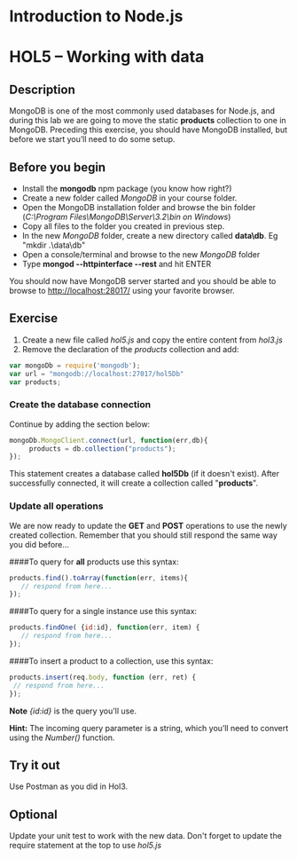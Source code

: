 # Introduction to Node.js
# HOL5 – Working with data
## Description
MongoDB is one of the most commonly used databases for Node.js, and during this lab we are going to move the static **products** collection to one in MongoDB. Preceding this exercise, you should have MongoDB installed, but before we start you’ll need to do some setup.
## Before you begin
* Install the **mongodb** npm package (you know how right?)
* Create a new folder called *MongoDB* in your course folder.
* Open the MongoDB installation folder and browse the bin folder (*C:\Program Files\MongoDB\Server\3.2\bin on Windows*)
* Copy all files to the folder you created in previous step.
* In the new *MongoDB* folder, create a new directory called **data\db**. Eg "mkdir .\data\db"
* Open a console/terminal and browse to the new *MongoDB* folder
* Type **mongod --httpinterface --rest** and hit ENTER

You should now have MongoDB server started and you should be able to browse to [http://localhost:28017/](http://localhost:28017/) using your favorite browser.

## Exercise 
1. Create a new file called *hol5.js* and copy the entire content from *hol3.js*
2. Remove the declaration of the *products* collection and add:
```js
var mongoDb = require('mongodb');
var url = "mongodb://localhost:27017/hol5Db"
var products;
```
### Create the database connection
Continue by adding the section below:
```js
mongoDb.MongoClient.connect(url, function(err,db){
     products = db.collection("products");
});
```
This statement creates a database called **hol5Db** (if it doesn't exist). After successfully connected, it will create a collection called "**products**".

### Update all operations
We are now ready to update the **GET** and **POST** operations to use the newly created collection. Remember that you should still respond the same way you did before…

####To query for **all** products use this syntax:
```js
products.find().toArray(function(err, items){
   // respond from here...
});
```
####To query for a single instance use this syntax:
```js
products.findOne( {id:id}, function(err, item) {
   // respond from here...
});
```

####To insert a product to a collection, use this syntax:
```js
products.insert(req.body, function (err, ret) {  
 // respond from here...
});
```


**Note** *{id:id}* is the query you'll use.

**Hint:** The incoming query parameter is a string, which you’ll need to convert using the *Number()* function. 
 
## Try it out
Use Postman as you did in Hol3.

## Optional
Update your unit test to work with the new data. Don't forget to update the require statement at the top to use *hol5.js*
